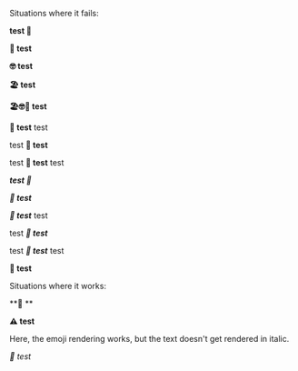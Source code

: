 Situations where it fails:

**test 💁**

**💁 test**

**🤓 test**

**🏖️ test**

**🏖️🤓💁 test**

**💁 test** test

test **💁 test**

test **💁 test** test

***test 💁***

***💁 test***

***💁 test*** test

test ***💁 test***

test ***💁 test*** test

****💁 test****

Situations where it works:

**💁 **

**⚠️ test**

Here, the emoji rendering works, but the text doesn't get rendered in italic.

*💁 test*

